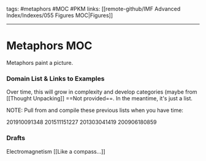 tags: #metaphors #MOC #PKM
links: [[remote-github/IMF Advanced Index/Indexes/055 Figures MOC|Figures]]

---
# Metaphors MOC
Metaphors paint a picture. 

### Domain List & Links to Examples
Over time, this will grow in complexity and develop categories (maybe from [[Thought Unpacking]] ==Not provided==. In the meantime, it's just a list.

NOTE: Pull from and compile these previous lists when you have time:

201910091348
201511151227
201303041419
200906180859


### Drafts
Electromagnetism [[Like a compass...]] 